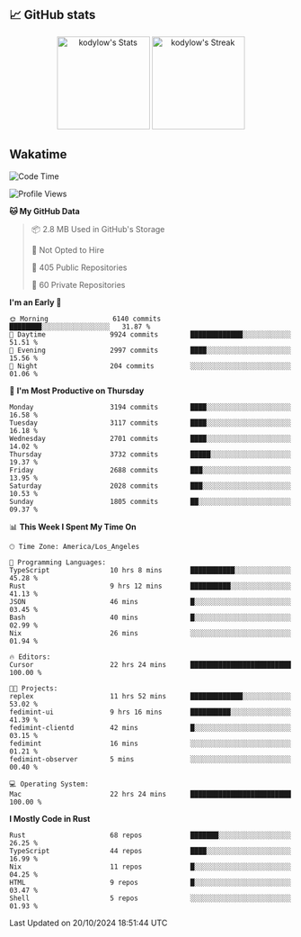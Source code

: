 ## 📈 GitHub stats
<!--START_SECTION:github-->
<div class="badges-githubstats">
  <p align="center">
    <img src="https://github-readme-stats.vercel.app/api?username=kodylow&theme=tokyonight&show_icons=true&hide_border=true&count_private=true" alt="kodylow's Stats" height="165">
    <img src="https://github-readme-streak-stats.herokuapp.com/?user=kodylow&theme=tokyonight&hide_border=true" alt="kodylow's Streak" height="165">
  </p>
</div>
<!--END_SECTION:github-->

## Wakatime 
<!--START_SECTION:waka-->
![Code Time](http://img.shields.io/badge/Code%20Time-1%2C196%20hrs%2027%20mins-blue)

![Profile Views](http://img.shields.io/badge/Profile%20Views-53-blue)

**🐱 My GitHub Data** 

> 📦 2.8 MB Used in GitHub's Storage 
 > 
> 🚫 Not Opted to Hire
 > 
> 📜 405 Public Repositories 
 > 
> 🔑 60 Private Repositories 
 > 
**I'm an Early 🐤** 

```text
🌞 Morning                6140 commits        ████████░░░░░░░░░░░░░░░░░   31.87 % 
🌆 Daytime                9924 commits        █████████████░░░░░░░░░░░░   51.51 % 
🌃 Evening                2997 commits        ████░░░░░░░░░░░░░░░░░░░░░   15.56 % 
🌙 Night                  204 commits         ░░░░░░░░░░░░░░░░░░░░░░░░░   01.06 % 
```
📅 **I'm Most Productive on Thursday** 

```text
Monday                   3194 commits        ████░░░░░░░░░░░░░░░░░░░░░   16.58 % 
Tuesday                  3117 commits        ████░░░░░░░░░░░░░░░░░░░░░   16.18 % 
Wednesday                2701 commits        ████░░░░░░░░░░░░░░░░░░░░░   14.02 % 
Thursday                 3732 commits        █████░░░░░░░░░░░░░░░░░░░░   19.37 % 
Friday                   2688 commits        ███░░░░░░░░░░░░░░░░░░░░░░   13.95 % 
Saturday                 2028 commits        ███░░░░░░░░░░░░░░░░░░░░░░   10.53 % 
Sunday                   1805 commits        ██░░░░░░░░░░░░░░░░░░░░░░░   09.37 % 
```


📊 **This Week I Spent My Time On** 

```text
🕑︎ Time Zone: America/Los_Angeles

💬 Programming Languages: 
TypeScript               10 hrs 8 mins       ███████████░░░░░░░░░░░░░░   45.28 % 
Rust                     9 hrs 12 mins       ██████████░░░░░░░░░░░░░░░   41.13 % 
JSON                     46 mins             █░░░░░░░░░░░░░░░░░░░░░░░░   03.45 % 
Bash                     40 mins             █░░░░░░░░░░░░░░░░░░░░░░░░   02.99 % 
Nix                      26 mins             ░░░░░░░░░░░░░░░░░░░░░░░░░   01.94 % 

🔥 Editors: 
Cursor                   22 hrs 24 mins      █████████████████████████   100.00 % 

🐱‍💻 Projects: 
replex                   11 hrs 52 mins      █████████████░░░░░░░░░░░░   53.02 % 
fedimint-ui              9 hrs 16 mins       ██████████░░░░░░░░░░░░░░░   41.39 % 
fedimint-clientd         42 mins             █░░░░░░░░░░░░░░░░░░░░░░░░   03.15 % 
fedimint                 16 mins             ░░░░░░░░░░░░░░░░░░░░░░░░░   01.21 % 
fedimint-observer        5 mins              ░░░░░░░░░░░░░░░░░░░░░░░░░   00.40 % 

💻 Operating System: 
Mac                      22 hrs 24 mins      █████████████████████████   100.00 % 
```

**I Mostly Code in Rust** 

```text
Rust                     68 repos            ███████░░░░░░░░░░░░░░░░░░   26.25 % 
TypeScript               44 repos            ████░░░░░░░░░░░░░░░░░░░░░   16.99 % 
Nix                      11 repos            █░░░░░░░░░░░░░░░░░░░░░░░░   04.25 % 
HTML                     9 repos             █░░░░░░░░░░░░░░░░░░░░░░░░   03.47 % 
Shell                    5 repos             ░░░░░░░░░░░░░░░░░░░░░░░░░   01.93 % 
```

 Last Updated on 20/10/2024 18:51:44 UTC
<!--END_SECTION:waka-->
